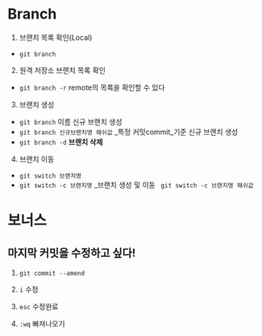 # Branch

1. 브랜치 목록 확인(Local)

- `git branch`

2. 원격 저장소 브랜치 목록 확인

- `git branch -r` remote의 목록을 확인할 수 있다

3. 브랜치 생성

- `git branch` 이름 신규 브랜치 생성
- `git branch 신규브랜치명 해쉬값` _특정 커밋commit_기준 신규 브랜치 생성
- `git branch -d` __브랜치 삭제__

4. 브랜치 이동

- `git switch 브랜치명`
- `git switch -c 브랜치명` _브랜치 생성 및 이동 ` git switch -c 브랜치명 해쉬값`



# 보너스

## 마지막 커밋을 수정하고 싶다!

1. `git commit --amend`

2. `i` 수정

3. `esc` 수정완료

4. `:wq` 빠져나오기

